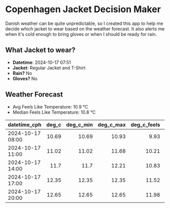 
# Copenhagen Jacket Decision Maker

Danish weather can be quite unpredictable, so I created this app to help me decide which jacket to wear based on the weather forecast. 
It also alerts me when it's cold enough to bring gloves or when I should be ready for rain.

## What Jacket to wear?

- **Datetime**: 2024-10-17 07:51
- **Jacket**: Regular Jacket and T-Shirt
- **Rain?** No
- **Gloves?** No

## Weather Forecast
- Avg Feels Like Temperature: 10.9 °C
- Median Feels Like Temperature: 10.8 °C

| datetime_cph     |   deg_c |   deg_c_min |   deg_c_max |   deg_c_feels | weather   | wind   | rain   |
|:-----------------|--------:|------------:|------------:|--------------:|:----------|:-------|:-------|
| 2024-10-17 08:00 |   10.69 |       10.69 |       10.93 |          9.93 | Clouds    | High   | None   |
| 2024-10-17 11:00 |   11.02 |       11.02 |       11.68 |         10.21 | Clouds    | High   | None   |
| 2024-10-17 14:00 |   11.7  |       11.7  |       12.21 |         10.83 | Clouds    | High   | None   |
| 2024-10-17 17:00 |   12.35 |       12.35 |       12.35 |         11.52 | Clouds    | High   | None   |
| 2024-10-17 20:00 |   12.65 |       12.65 |       12.65 |         11.98 | Clouds    | High   | None   |
        